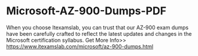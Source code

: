 # Microsoft-AZ-900-Dumps-PDF
When you choose Itexamslab, you can trust that our AZ-900 exam dumps have been carefully crafted to reflect the latest updates and changes in the Microsoft certification syllabus. Get More Info>> https://www.itexamslab.com/microsoft/az-900-dumps.html
